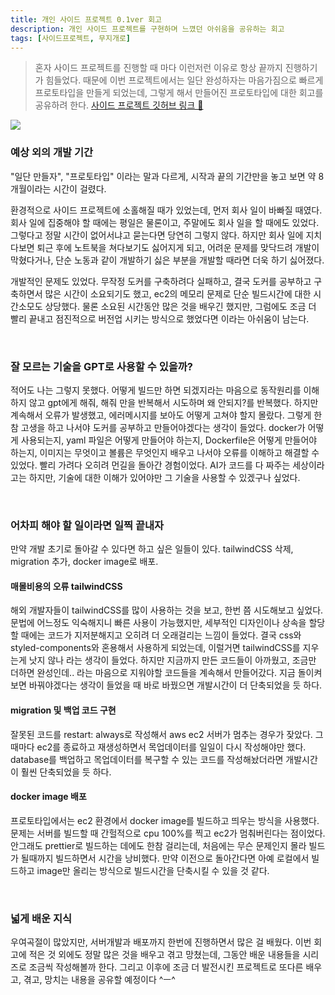 ```yaml
---
title: 개인 사이드 프로젝트 0.1ver 회고
description: 개인 사이드 프로젝트를 구현하며 느꼈던 아쉬움을 공유하는 회고
tags: [사이드프로젝트, 무지개로]
---
```


> 혼자 사이드 프로젝트를 진행할 때 마다 이런저런 이유로 항상 끝까지 진행하기가 힘들었다. 때문에 이번 프로젝트에서는 일단 완성하자는 마음가짐으로 빠르게 프로토타입을 만들게 되었는데, 그렇게 해서 만들어진 프로토타입에 대한 회고를 공유하려 한다. [사이드 프로젝트 깃허브 링크 🔗](https://github.com/te-ing/musigaero)

![](https://velog.velcdn.com/images/te-ing/post/f96c6318-076a-453a-9fdb-1150fa8db94a/image.jpg)

### 예상 외의 개발 기간

"일단 만들자", "프로토타입" 이라는 말과 다르게, 시작과 끝의 기간만을 놓고 보면 약 8개월이라는 시간이 걸렸다.

환경적으로 사이드 프로젝트에 소홀해질 때가 있었는데, 먼저 회사 일이 바빠질 때였다.
회사 일에 집중해야 할 때에는 평일은 물론이고, 주말에도 회사 일을 할 때에도 있었다. 그렇다고 정말 시간이 없어서냐고 묻는다면 당연히 그렇지 않다. 하지만 회사 일에 지치다보면 퇴근 후에 노트북을 쳐다보기도 싫어지게 되고, 어려운 문제를 맞닥드려 개발이 막혔다거나, 단순 노동과 같이 개발하기 싫은 부분을 개발할 때라면 더욱 하기 싫어졌다.

개발적인 문제도 있었다. 무작정 도커를 구축하려다 실패하고, 결국 도커를 공부하고 구축하면서 많은 시간이 소요되기도 했고, ec2의 메모리 문제로 단순 빌드시간에 대한 시간소모도 상당했다. 물론 소요된 시간동안 많은 것을 배우긴 했지만, 그럼에도 조금 더 빨리 끝내고 점진적으로 버전업 시키는 방식으로 했었다면 이라는 아쉬움이 남는다.

<br />

### 잘 모르는 기술을 GPT로 사용할 수 있을까?

적어도 나는 그렇지 못했다. 어떻게 빌드만 하면 되겠지라는 마음으로 동작원리를 이해하지 않고 gpt에게 해줘, 해줘 만을 반복해서 시도하며 왜 안되지?를 반복했다.
하지만 계속해서 오류가 발생했고, 에러메시지를 보아도 어떻게 고쳐야 할지 몰랐다. 그렇게 한참 고생을 하고 나서야 도커를 공부하고 만들어야겠다는 생각이 들었다. docker가 어떻게 사용되는지, yaml 파일은 어떻게 만들어야 하는지, Dockerfile은 어떻게 만들어야 하는지, 이미지는 무엇이고 볼륨은 무엇인지 배우고 나서야 오류를 이해하고 해결할 수 있었다.
빨리 가려다 오히려 먼길을 돌아간 경험이었다. AI가 코드를 다 짜주는 세상이라고는 하지만, 기술에 대한 이해가 있어야만 그 기술을 사용할 수 있겠구나 싶었다.

<br />

### 어차피 해야 할 일이라면 일찍 끝내자

만약 개발 초기로 돌아갈 수 있다면 하고 싶은 일들이 있다. tailwindCSS 삭제, migration 추가, docker image로 배포.

#### 매몰비용의 오류 tailwindCSS

해외 개발자들이 tailwindCSS를 많이 사용하는 것을 보고, 한번 쯤 시도해보고 싶었다. 문법에 어느정도 익숙해지니 빠른 사용이 가능했지만, 세부적인 디자인이나 상속을 할당할 때에는 코드가 지저분해지고 오히려 더 오래걸리는 느낌이 들었다. 결국 css와 styled-components와 혼용해서 사용하게 되었는데, 이럴거면 tailwindCSS를 지우는게 낫지 않나 라는 생각이 들었다. 하지만 지금까지 만든 코드들이 아까웠고, 조금만 더하면 완성인데.. 라는 마음으로 지워야할 코드들을 계속해서 만들어갔다. 지금 돌이켜보면 바꿔야겠다는 생각이 들었을 때 바로 바꿨으면 개발시간이 더 단축되었을 듯 하다.

#### migration 및 백업 코드 구현

잘못된 코드를 restart: always로 작성해서 aws ec2 서버가 멈추는 경우가 잦았다. 그때마다 ec2를 종료하고 재생성하면서 목업데이터를 일일이 다시 작성해야만 했다. database를 백업하고 목업데이터를 복구할 수 있는 코드를 작성해놨더라면 개발시간이 훨씬 단축되었을 듯 하다.

#### docker image 배포

프로토타입에서는 ec2 환경에서 docker image를 빌드하고 띄우는 방식을 사용했다. 문제는 서버를 빌드할 때 간헐적으로 cpu 100%를 찍고 ec2가 멈춰버린다는 점이었다. 안그래도 prettier로 빌드하는 데에도 한참 걸리는데, 처음에는 무슨 문제인지 몰라 빌드가 될때까지 빌드하면서 시간을 낭비했다. 만약 이전으로 돌아간다면 아예 로컬에서 빌드하고 image만 올리는 방식으로 빌드시간을 단축시킬 수 있을 것 같다.

<br />

### 넓게 배운 지식

우여곡절이 많았지만, 서버개발과 배포까지 한번에 진행하면서 많은 걸 배웠다. 이번 회고에 적은 것 외에도 정말 많은 것을 배우고 겪고 망쳤는데, 그동안 배운 내용들을 시리즈로 조금씩 작성해볼까 한다.
그리고 이후에 조금 더 발전시킨 프로젝트로 또다른 배우고, 겪고, 망치는 내용을 공유할 예정이다 ^ㅡ^
